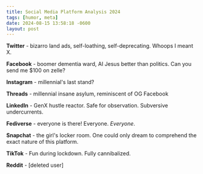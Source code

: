 ```yaml
---
title: Social Media Platform Analysis 2024
tags: [humor, meta]
date: 2024-08-15 13:58:18 -0600
layout: post
---
```

**Twitter** - bizarro land ads, self-loathing, self-deprecating. Whoops I meant X.

**Facebook** - boomer dementia ward, AI Jesus better than politics. Can you send me $100 on zelle?

**Instagram** - millennial's last stand?

**Threads** - millennial insane asylum, reminiscent of OG Facebook

**LinkedIn** - GenX hustle reactor. Safe for observation. Subversive undercurrents.

**Fediverse** - everyone is there! Everyone. _Everyone_.

**Snapchat** - the girl's locker room. One could only dream to comprehend the exact nature of this platform.

**TikTok** - Fun during lockdown. Fully cannibalized.

**Reddit** - [deleted user]
